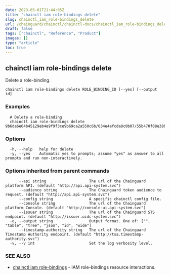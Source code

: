 ```yaml
---
date: 2023-05-01T21:44:05Z
title: "chainctl iam role-bindings delete"
slug: chainctl_iam_role-bindings_delete
url: /chainguard/chainctl/chainctl-docs/chainctl_iam_role-bindings_delete/
draft: false
tags: ["chainctl", "Reference", "Product"]
images: []
type: "article"
toc: true
---
```

## chainctl iam role-bindings delete

Delete a role-binding.

```
chainctl iam role-bindings delete ROLE_BINDING_ID [--yes] [--output id]
```

### Examples

```
  # Delete a role-binding
  chainctl iam role-bindings delete 9b6da6e64b45129eb4e9f9f3ce9b69ca2a550c6b/034e4afcda8c0b07/55b470f08e38b4d2
```

### Options

```
  -h, --help   help for delete
  -y, --yes    Automatic yes to prompts; assume "yes" as answer to all prompts and run non-interactively.
```

### Options inherited from parent commands

```
      --api string                   The url of the Chainguard platform API. (default "http://api.api-system.svc")
      --audience string              The Chainguard token audience to request. (default "http://api.api-system.svc")
      --config string                A specific chainctl config file.
      --console string               The url of the Chainguard platform Console. (default "http://console-ui.api-system.svc")
      --issuer string                The url of the Chainguard STS endpoint. (default "http://issuer.oidc-system.svc")
  -o, --output string                Output format. One of: ["", "table", "tree", "json", "id", "wide"]
      --timestamp-authority string   The url of the Chainguard Timestamp Authority endpoint. (default "http://tsa.timestamp-authority.svc")
  -v, --v int                        Set the log verbosity level.
```

### SEE ALSO

* [chainctl iam role-bindings](/chainguard/chainctl/chainctl-docs/chainctl_iam_role-bindings/)	 - IAM role-bindings resource interactions.

